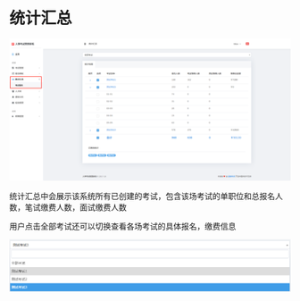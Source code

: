 # 统计汇总



![img](./assets/1665467168639-52.png)

统计汇总中会展示该系统所有已创建的考试，包含该场考试的单职位和总报名人数，笔试缴费人数，面试缴费人数



用户点击全部考试还可以切换查看各场考试的具体报名，缴费信息

![img](./assets/1665467168639-53.png)